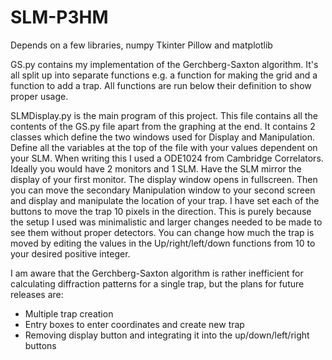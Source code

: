 # SLM-P3HM

Depends on a few libraries, numpy Tkinter Pillow and matplotlib


GS.py contains my implementation of the Gerchberg-Saxton algorithm.
It's all split up into separate functions e.g. a function for making the grid and a function to add a trap.
All functions are run below their definition to show proper usage.


SLMDisplay.py is the main program of this project.
This file contains all the contents of the GS.py file apart from the graphing at the end.
It contains 2 classes which define the two windows used for Display and Manipulation.
Define all the variables at the top of the file with your values dependent on your SLM. When writing this I used a ODE1024 from Cambridge Correlators.
Ideally you would have 2 monitors and 1 SLM. Have the SLM mirror the display of your first monitor. The display window opens in fullscreen.
Then you can move the secondary Manipulation window to your second screen and display and manipulate the location of your trap.
I have set each of the buttons to move the trap 10 pixels in the direction. This is purely because the setup I used was minimalistic
and larger changes needed to be made to see them without proper detectors. You can change how much the trap is moved by editing the
values in the Up/right/left/down functions from 10 to your desired positive integer.

I am aware that the Gerchberg-Saxton algorithm is rather inefficient for calculating diffraction patterns for a single trap, but the plans for future releases are:
* Multiple trap creation
* Entry boxes to enter coordinates and create new trap
* Removing display button and integrating it into the up/down/left/right buttons
